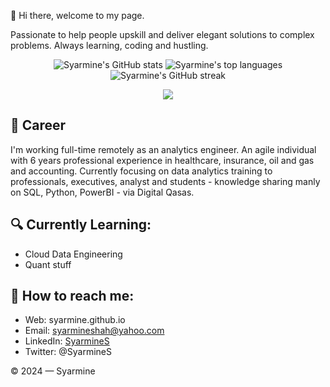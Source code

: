 👋 Hi there, welcome to my page. 

Passionate to help people upskill and deliver elegant solutions to complex problems. Always learning, coding and hustling.

<div align="center">

  <img src="https://github-readme-stats.vercel.app/api?username=Syarmine&show_icons=true&theme=react" alt="Syarmine's GitHub stats" />
  
  <img src="https://github-readme-stats.vercel.app/api/top-langs/?username=Syarmine&theme=react&layout=compact" alt="Syarmine's top languages" />
  
  <img src="https://github-readme-streak-stats.herokuapp.com/?user=Syarmine&theme=react" alt="Syarmine's GitHub streak" />

  <br>

  ![](https://komarev.com/ghpvc/?username=Syarmine&color=blue&style=flat-square)

</div>

## 💼 Career
I'm working full-time remotely as an analytics engineer. An agile individual with 6 years professional experience in healthcare, insurance, oil and gas and accounting. Currently focusing on data analytics training to professionals, executives, analyst and students - knowledge sharing manly on SQL, Python, PowerBI - via Digital Qasas.

## 🔍 Currently Learning:
* Cloud Data Engineering
* Quant stuff
  
## 🚀 How to reach me:
* Web: syarmine.github.io
* Email: syarmineshah@yahoo.com
* LinkedIn: [SyarmineS](https://www.linkedin.com/in/drsyarmine-shah/)
* Twitter: @SyarmineS


© 2024 — Syarmine


